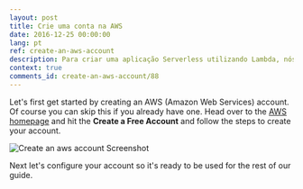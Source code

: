 ```yaml
---
layout: post
title: Crie uma conta na AWS
date: 2016-12-25 00:00:00
lang: pt
ref: create-an-aws-account
description: Para criar uma aplicação Serverless utilizando Lambda, nós precisaremos criar uma conta na AWS (Amazon Web Services) primeiro.
context: true
comments_id: create-an-aws-account/88
---
```


Let's first get started by creating an AWS (Amazon Web Services) account. Of course you can skip this if you already have one. Head over to the [AWS homepage](https://aws.amazon.com) and hit the **Create a Free Account** and follow the steps to create your account.

![Create an aws account Screenshot](/assets/create-an-aws-account.png)

Next let's configure your account so it's ready to be used for the rest of our guide.

